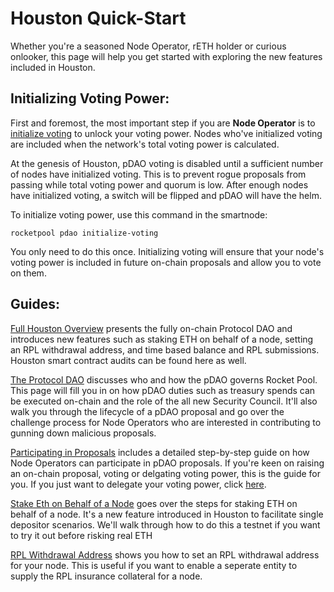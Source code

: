 # Houston Quick-Start

Whether you're a seasoned Node Operator, rETH holder or curious onlooker, this page will help you get started with exploring the new features included in Houston.


## Initializing Voting Power:

First and foremost, the most important step if you are **Node Operator** is to [initialize voting](../houston/participate#initializing-voting) to unlock your voting power. Nodes who've initialized voting are included when the network's total voting power is calculated. 

At the genesis of Houston, pDAO voting is disabled until a sufficient number of nodes have initialized voting. This is to prevent rogue proposals from passing while total voting power and quorum is low. After enough nodes have initialized voting, a switch will be flipped and pDAO will have the helm. 

To initialize voting power, use this command in the smartnode: 
```shell
rocketpool pdao initialize-voting
```
You only need to do this once. Initializing voting will ensure that your node's voting power is included in future on-chain proposals and allow you to vote on them.


## Guides:

[Full Houston Overview](../houston/whats-new) presents the fully on-chain Protocol DAO and introduces new features such as staking ETH on behalf of a node, setting an RPL withdrawal address, and time based balance and RPL submissions. Houston smart contract audits can be found here as well. 

[The Protocol DAO](../houston/pdao) discusses who and how the pDAO governs Rocket Pool. This page will fill you in on how pDAO duties such as treasury spends can be executed on-chain and the role of the all new Security Council. It'll also walk you through the lifecycle of a pDAO proposal and go over the challenge process for Node Operators who are interested in contributing to gunning down malicious proposals.

[Participating in Proposals](../houston/participate) includes a detailed step-by-step guide on how Node Operators can participate in pDAO proposals. If you're keen on raising an on-chain proposal, voting or delgating voting power, this is the guide for you. If you just want to delegate your voting power, click [here](../houston/participate#delegating-voting-power).

[Stake Eth on Behalf of a Node](../houston/stake-eth-on-behalf) goes over the steps for staking ETH on behalf of a node. It's a new feature introduced in Houston to facilitate single depositor scenarios. We'll walk through how to do this a testnet if you want to try it out before risking real ETH

[RPL Withdrawal Address](../houston/rpl-withdrawal-address) shows you how to set an RPL withdrawal address for your node. This is useful if you want to enable a seperate entity to supply the RPL insurance collateral for a node.
